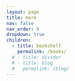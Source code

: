 ```yaml
---
layout: page
title: more
nav: false
nav_order: 9
dropdown: true
children:
  - title: bookshelf
    permalink: /books/
  # - title: divider
  # - title: blog
  #   permalink: /blog/
---
```


